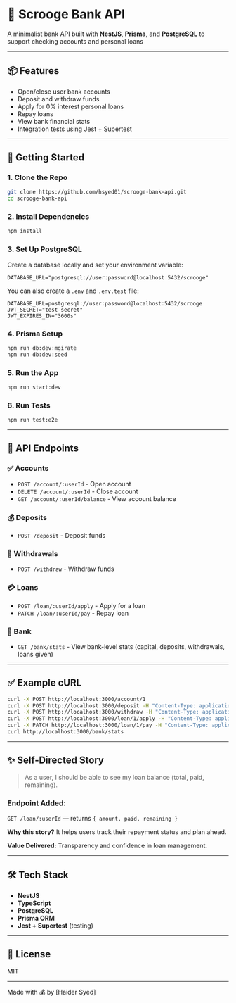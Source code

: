 # 🏦 Scrooge Bank API

A minimalist bank API built with **NestJS**, **Prisma**, and **PostgreSQL** to support checking accounts and personal loans

---

## 📦 Features

* Open/close user bank accounts
* Deposit and withdraw funds
* Apply for 0% interest personal loans
* Repay loans
* View bank financial stats
* Integration tests using Jest + Supertest

---

## 🚀 Getting Started

### 1. Clone the Repo

```bash
git clone https://github.com/hsyed01/scrooge-bank-api.git
cd scrooge-bank-api
```

### 2. Install Dependencies

```bash
npm install
```

### 3. Set Up PostgreSQL

Create a database locally and set your environment variable:

```
DATABASE_URL="postgresql://user:password@localhost:5432/scrooge"
```

You can also create a `.env` and `.env.test` file:

```
DATABASE_URL=postgresql://user:password@localhost:5432/scrooge
JWT_SECRET="test-secret"
JWT_EXPIRES_IN="3600s"
```

### 4. Prisma Setup

```bash
npm run db:dev:mgirate
npm run db:dev:seed
```

### 5. Run the App

```bash
npm run start:dev
```

### 6. Run Tests

```bash
npm run test:e2e
```

---

## 📘 API Endpoints

### ✅ Accounts

* `POST /account/:userId` - Open account
* `DELETE /account/:userId` - Close account
* `GET /account/:userId/balance` - View account balance

### 💰 Deposits

* `POST /deposit` - Deposit funds

### 💸 Withdrawals

* `POST /withdraw` - Withdraw funds

### 💳 Loans

* `POST /loan/:userId/apply` - Apply for a loan
* `PATCH /loan/:userId/pay` - Repay loan

### 🏦 Bank

* `GET /bank/stats` - View bank-level stats (capital, deposits, withdrawals, loans given)

---

## ✅ Example cURL

```bash
curl -X POST http://localhost:3000/account/1
curl -X POST http://localhost:3000/deposit -H "Content-Type: application/json" -d '{"amount": 100}'
curl -X POST http://localhost:3000/withdraw -H "Content-Type: application/json" -d '{"amount": 50}'
curl -X POST http://localhost:3000/loan/1/apply -H "Content-Type: application/json" -d '{"amount": 1000}'
curl -X PATCH http://localhost:3000/loan/1/pay -H "Content-Type: application/json" -d '{"amount": 200}'
curl http://localhost:3000/bank/stats
```

---

## ✨ Self-Directed Story

> As a user, I should be able to see my loan balance (total, paid, remaining).

### Endpoint Added:

`GET /loan/:userId` — returns `{ amount, paid, remaining }`

**Why this story?**
It helps users track their repayment status and plan ahead.

**Value Delivered:**
Transparency and confidence in loan management.

---

## 🛠 Tech Stack

* **NestJS**
* **TypeScript**
* **PostgreSQL**
* **Prisma ORM**
* **Jest + Supertest** (testing)

---

## 📄 License

MIT

---

Made with 💰 by \[Haider Syed]
